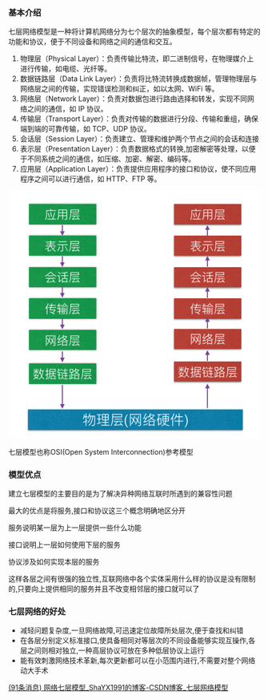 ### 基本介绍

七层网络模型是一种将计算机网络分为七个层次的抽象模型，每个层次都有特定的功能和协议，便于不同设备和网络之间的通信和交互。

1. 物理层（Physical Layer）：负责传输比特流，即二进制信号，在物理媒介上进行传输，如电缆、光纤等。
2. 数据链路层（Data Link Layer）：负责将比特流转换成数据帧，管理物理层与网络层之间的传输，实现错误检测和纠正，如以太网、WiFi 等。
3. 网络层（Network Layer）：负责对数据包进行路由选择和转发，实现不同网络之间的通信，如 IP 协议。
4. 传输层（Transport Layer）：负责对传输的数据进行分段、传输和重组，确保端到端的可靠传输，如 TCP、UDP 协议。
5. 会话层（Session Layer）：负责建立、管理和维护两个节点之间的会话和连接
6. 表示层（Presentation Layer）：负责数据格式的转换,加密解密等处理，以便于不同系统之间的通信，如压缩、加密、解密、编码等。
7. 应用层（Application Layer）：负责提供应用程序的接口和协议，使不同应用程序之间可以进行通信，如 HTTP、FTP 等。



![这里写图片描述](image/20160923175430340-16749741558703.png)

七层模型也称OSI(Open System Interconnection)参考模型

### 模型优点

建立七层模型的主要目的是为了解决异种网络互联时所遇到的兼容性问题

最大的优点是将服务,接口和协议这三个概念明确地区分开

服务说明某一层为上一层提供一些什么功能

接口说明上一层如何使用下层的服务

协议涉及如何实现本层的服务

这样各层之间有很强的独立性,互联网络中各个实体采用什么样的协议是没有限制的,只要向上提供相同的服务并且不改变相邻层的接口就可以了

### 七层网络的好处

- 减轻问题复杂度,一旦网络故障,可迅速定位故障所处层次,便于查找和纠错
- 在各层分别定义标准接口,使具备相同对等层次的不同设备能够实现互操作,各层之间则相对独立,一种高层协议可放在多种低层协议上运行
- 能有效刺激网络技术革新,每次更新都可以在小范围内进行,不需要对整个网络动大手术

[(91条消息) 网络七层模型_ShaYX1991的博客-CSDN博客_七层网络模型](https://blog.csdn.net/a369189453/article/details/81193661)